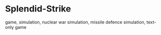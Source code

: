 # Splendid-Strike
game, simulation, nuclear war simulation, missile defence simulation, text-only game
